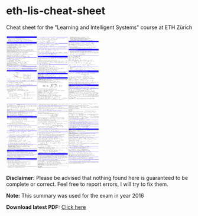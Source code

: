 # eth-lis-cheat-sheet
Cheat sheet for the "Learning and Intelligent Systems" course at ETH Zürich

<a href="/document.pdf" rel="nofollow">
  <img src="/preview/01.png" style="max-width:50%;">
  <img src="/preview/02.png" style="max-width:50%;">
</a>

**Disclaimer:** Please be advised that nothing found here is guaranteed to be complete or correct. Feel free to report errors, I will try to fix them.

**Note:** This summary was used for the exam in year 2016

**Download latest PDF:** [Click here](/document.pdf)

